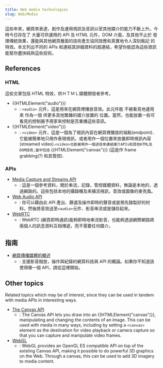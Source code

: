 ```yaml
---
title: Web media technologies
slug: Web/Media
---
```


這些年來，網頁來表達，創作及運用視訊及音訊以至其他媒介的能力不斷上升。今時今日存在了 大量可供運用的 API 及 HTML 元件，DOM 介面，及其他不止於 發揮傳統效果，還能與其他網頁層面的技術產生協同效應和真實地令人深刻銘記 的特效。本文列出不同的 APIs 和連結其詳細資料的超連結，希望你能認為這些資訊能幫你盡快純熟這些技術。

## References

### HTML

這些文章包括 HTML 特效，供ＨＴＭＬ媒體開發者參考。

- {{HTMLElement("audio")}}
  - : `<audio>` 元件，這是用來在網頁裡播放音效。此元件能 不被看見地運用來 作為一個 供更多其他繁雜的媒介放置的 位置。當然，也能放置一些可看見的控制器予用家來控制是否重播這些音訊。
- {{HTMLElement("video")}}
  - : `<video>` 元件，這是一個為了視訊內容在網頁裡播放的端點(endpoint)．它能被簡單地只用作表現視訊，或者用作一個位置來放置即時視訊內容(streamed video).`<video>也能被用作一個途徑來連結媒介APIs和其他HTML及DOM技術,當中包括` {{HTMLElement("canvas")}} (這是作 frame grabbing(?) 和其管控).

### APIs

- [Media Capture and Streams API](/zh-TW/docs/Web/API/Media_Capture_and_Streams_API)
  - : 這是一個參考資料，關於串流，記錄，管控媒體資料，無論是本地的，透過網路的。這些包括本地的攝錄機及來捕流視訊，音效或圖像的麥克風。
- [Web Audio API](/zh-TW/docs/Web/API/Web_Audio_API)
  - : 你可以藉由此 API 產出、篩選及操作即時的聲音或是預先錄製好的材料，然後將音效送至`<audio>`元件、影音串流或是儲存起來。
- [WebRTC](/zh-TW/docs/Web/API/WebRTC_API)
  - : WebRTC (網頁即時通訊)能夠即時地串流影音，也能夠透過網際網路將兩個人的訊息資料互相傳遞，而不需要任何媒介。

## 指南

- [網頁傳播媒體的概述](/zh-TW/docs/Web/Media/Overview)
  - : 支援影音撥放，操作與紀錄的網頁科技與 API 的概論。如果你不知道該使用哪一個 API，請從這裡開始。

## Other topics

Related topics which may be of interest, since they can be used in tandem with media APIs in interesting ways.

- [The Canvas API](/zh-TW/docs/Web/API/Canvas_API)
  - : The Canvas API lets you draw into an {{HTMLElement("canvas")}}, manipulating and changing the contents of an image. This can be used with media in many ways, including by setting a `<canvas>` element as the destination for video playback or camera capture so that you can capture and manipulate video frames.
- [WebGL](/zh-TW/docs/Web/API/WebGL_API)
  - : WebGL provides an OpenGL ES compatible API on top of the existing Canvas API, making it possible to do powerful 3D graphics on the Web. Through a canvas, this can be used to add 3D imagery to media content.
